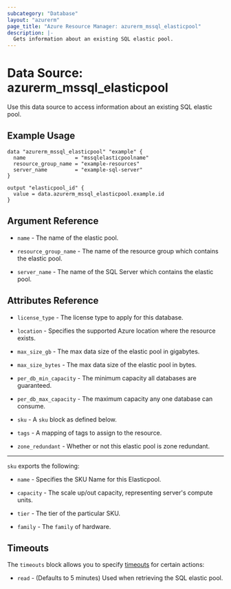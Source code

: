 ```yaml
---
subcategory: "Database"
layout: "azurerm"
page_title: "Azure Resource Manager: azurerm_mssql_elasticpool"
description: |-
  Gets information about an existing SQL elastic pool.
---
```


# Data Source: azurerm_mssql_elasticpool

Use this data source to access information about an existing SQL elastic pool.

## Example Usage

```hcl
data "azurerm_mssql_elasticpool" "example" {
  name                = "mssqlelasticpoolname"
  resource_group_name = "example-resources"
  server_name         = "example-sql-server"
}

output "elasticpool_id" {
  value = data.azurerm_mssql_elasticpool.example.id
}
```

## Argument Reference

* `name` - The name of the elastic pool.

* `resource_group_name` - The name of the resource group which contains the elastic pool.

* `server_name` - The name of the SQL Server which contains the elastic pool.

## Attributes Reference

* `license_type` - The license type to apply for this database.

* `location` - Specifies the supported Azure location where the resource exists.

* `max_size_gb` - The max data size of the elastic pool in gigabytes.

* `max_size_bytes` - The max data size of the elastic pool in bytes.

* `per_db_min_capacity` - The minimum capacity all databases are guaranteed.

* `per_db_max_capacity` - The maximum capacity any one database can consume.

* `sku` - A `sku` block as defined below.

* `tags` - A mapping of tags to assign to the resource.

* `zone_redundant` - Whether or not this elastic pool is zone redundant.

---

`sku` exports the following:

* `name` - Specifies the SKU Name for this Elasticpool.

* `capacity` - The scale up/out capacity, representing server's compute units.

* `tier` - The tier of the particular SKU.

* `family` - The `family` of hardware.

## Timeouts

The `timeouts` block allows you to specify [timeouts](https://www.terraform.io/docs/configuration/resources.html#timeouts) for certain actions:

* `read` - (Defaults to 5 minutes) Used when retrieving the SQL elastic pool.
